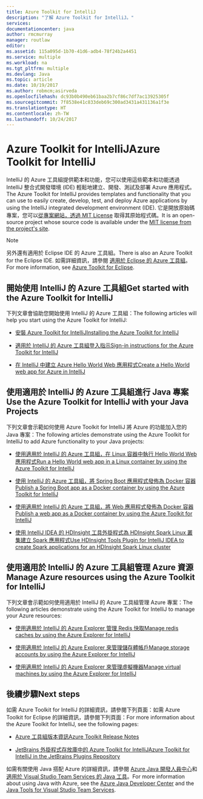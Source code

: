 ```yaml
---
title: Azure Toolkit for IntelliJ
description: "了解 Azure Toolkit for IntelliJ。"
services: 
documentationcenter: java
author: rmcmurray
manager: routlaw
editor: 
ms.assetid: 115a095d-1b70-41d6-adb4-78f24b2a4451
ms.service: multiple
ms.workload: na
ms.tgt_pltfrm: multiple
ms.devlang: Java
ms.topic: article
ms.date: 10/19/2017
ms.author: robmcm;asirveda
ms.openlocfilehash: dc93b0b490eb61baa2b7cf86c7df7ac13925305f
ms.sourcegitcommit: 7f8538e41c833deb69c300ad3431a431136a1f3e
ms.translationtype: HT
ms.contentlocale: zh-TW
ms.lasthandoff: 10/24/2017
---
```

# <a name="azure-toolkit-for-intellij"></a><span data-ttu-id="d64c1-103">Azure Toolkit for IntelliJ</span><span class="sxs-lookup"><span data-stu-id="d64c1-103">Azure Toolkit for IntelliJ</span></span>
<span data-ttu-id="d64c1-104">IntelliJ 的 Azure 工具組提供範本和功能，您可以使用這些範本和功能透過 IntelliJ 整合式開發環境 (IDE) 輕鬆地建立、開發、測試及部署 Azure 應用程式。</span><span class="sxs-lookup"><span data-stu-id="d64c1-104">The Azure Toolkit for IntelliJ provides templates and functionality that you can use to easily create, develop, test, and deploy Azure applications by using the IntelliJ integrated development environment (IDE).</span></span> <span data-ttu-id="d64c1-105">它是開放原始碼專案，您可以[從專案網站，透過 MIT License](https://github.com/microsoft/azure-tools-for-java) 取得其原始程式碼。</span><span class="sxs-lookup"><span data-stu-id="d64c1-105">It is an open-source project whose source code is available under the [MIT license from the project's site](https://github.com/microsoft/azure-tools-for-java).</span></span>

> [!NOTE]
> <span data-ttu-id="d64c1-106">另外還有適用於 Eclipse IDE 的 Azure 工具組。</span><span class="sxs-lookup"><span data-stu-id="d64c1-106">There is also an Azure Toolkit for the Eclipse IDE.</span></span> <span data-ttu-id="d64c1-107">如需詳細資訊，請參閱 [適用於 Eclipse 的 Azure 工具組](../eclipse/azure-toolkit-for-eclipse.md)。</span><span class="sxs-lookup"><span data-stu-id="d64c1-107">For more information, see [Azure Toolkit for Eclipse](../eclipse/azure-toolkit-for-eclipse.md).</span></span>
> 
> 

## <a name="get-started-with-the-azure-toolkit-for-intellij"></a><span data-ttu-id="d64c1-108">開始使用 IntelliJ 的 Azure 工具組</span><span class="sxs-lookup"><span data-stu-id="d64c1-108">Get started with the Azure Toolkit for IntelliJ</span></span>
<span data-ttu-id="d64c1-109">下列文章會協助您開始使用 IntelliJ 的 Azure 工具組：</span><span class="sxs-lookup"><span data-stu-id="d64c1-109">The following articles will help you start using the Azure Toolkit for IntelliJ:</span></span>

* [<span data-ttu-id="d64c1-110">安裝 Azure Toolkit for IntelliJ</span><span class="sxs-lookup"><span data-stu-id="d64c1-110">Installing the Azure Toolkit for IntelliJ</span></span>](azure-toolkit-for-intellij-installation.md)

* [<span data-ttu-id="d64c1-111">適用於 IntelliJ 的 Azure 工具組登入指示</span><span class="sxs-lookup"><span data-stu-id="d64c1-111">Sign-in instructions for the Azure Toolkit for IntelliJ</span></span>](azure-toolkit-for-intellij-sign-in-instructions.md)

* [<span data-ttu-id="d64c1-112">在 IntelliJ 中建立 Azure Hello World Web 應用程式</span><span class="sxs-lookup"><span data-stu-id="d64c1-112">Create a Hello World web app for Azure in IntelliJ</span></span>](azure-toolkit-for-intellij-create-hello-world-web-app.md)

## <a name="use-the-azure-toolkit-for-intellij-with-your-java-projects"></a><span data-ttu-id="d64c1-113">使用適用於 IntelliJ 的 Azure 工具組進行 Java 專案</span><span class="sxs-lookup"><span data-stu-id="d64c1-113">Use the Azure Toolkit for IntelliJ with your Java Projects</span></span>
<span data-ttu-id="d64c1-114">下列文章會示範如何使用 Azure Toolkit for IntelliJ 將 Azure 的功能加入您的 Java 專案：</span><span class="sxs-lookup"><span data-stu-id="d64c1-114">The following articles demonstrate using the Azure Toolkit for IntelliJ to add Azure functionality to your Java projects:</span></span>

* [<span data-ttu-id="d64c1-115">使用適用於 IntelliJ 的 Azure 工具組，在 Linux 容器中執行 Hello World Web 應用程式</span><span class="sxs-lookup"><span data-stu-id="d64c1-115">Run a Hello World web app in a Linux container by using the Azure Toolkit for IntelliJ</span></span>](azure-toolkit-for-intellij-hello-world-web-app-linux.md)

* [<span data-ttu-id="d64c1-116">使用 IntelliJ 的 Azure 工具組，將 Spring Boot 應用程式發佈為 Docker 容器</span><span class="sxs-lookup"><span data-stu-id="d64c1-116">Publish a Spring Boot app as a Docker container by using the Azure Toolkit for IntelliJ</span></span>](azure-toolkit-for-intellij-publish-spring-boot-docker-app.md)

* [<span data-ttu-id="d64c1-117">使用適用於 IntelliJ 的 Azure 工具組，將 Web 應用程式發佈為 Docker 容器</span><span class="sxs-lookup"><span data-stu-id="d64c1-117">Publish a web app as a Docker container by using the Azure Toolkit for IntelliJ</span></span>](azure-toolkit-for-intellij-publish-as-docker-container.md)

* [<span data-ttu-id="d64c1-118">使用 IntelliJ IDEA 的 HDInsight 工具外掛程式為 HDInsight Spark Linux 叢集建立 Spark 應用程式</span><span class="sxs-lookup"><span data-stu-id="d64c1-118">Use HDInsight Tools Plugin for IntelliJ IDEA to create Spark applications for an HDInsight Spark Linux cluster</span></span>](/azure/hdinsight/hdinsight-apache-spark-intellij-tool-plugin)

## <a name="manage-azure-resources-using-the-azure-toolkit-for-intellij"></a><span data-ttu-id="d64c1-119">使用適用於 IntelliJ 的 Azure 工具組管理 Azure 資源</span><span class="sxs-lookup"><span data-stu-id="d64c1-119">Manage Azure resources using the Azure Toolkit for IntelliJ</span></span>
<span data-ttu-id="d64c1-120">下列文章會示範如何使用適用於 IntelliJ 的 Azure 工具組管理 Azure 專案：</span><span class="sxs-lookup"><span data-stu-id="d64c1-120">The following articles demonstrate using the Azure Toolkit for IntelliJ to manage your Azure resources:</span></span>

* [<span data-ttu-id="d64c1-121">使用適用於 IntelliJ 的 Azure Explorer 管理 Redis 快取</span><span class="sxs-lookup"><span data-stu-id="d64c1-121">Manage redis caches by using the Azure Explorer for IntelliJ</span></span>](azure-toolkit-for-intellij-managing-redis-caches-using-azure-explorer.md)

* [<span data-ttu-id="d64c1-122">使用適用於 IntelliJ 的 Azure Explorer 來管理儲存體帳戶</span><span class="sxs-lookup"><span data-stu-id="d64c1-122">Manage storage accounts by using the Azure Explorer for IntelliJ</span></span>](azure-toolkit-for-intellij-managing-virtual-machines-using-azure-explorer.md)

* [<span data-ttu-id="d64c1-123">使用適用於 IntelliJ 的 Azure Explorer 來管理虛擬機器</span><span class="sxs-lookup"><span data-stu-id="d64c1-123">Manage virtual machines by using the Azure Explorer for IntelliJ</span></span>](azure-toolkit-for-intellij-managing-storage-accounts-using-azure-explorer.md)

## <a name="next-steps"></a><span data-ttu-id="d64c1-124">後續步驟</span><span class="sxs-lookup"><span data-stu-id="d64c1-124">Next steps</span></span>

<span data-ttu-id="d64c1-125">如需 Azure Toolkit for IntelliJ 的詳細資訊，請參閱下列頁面：如需 Azure Toolkit for Eclipse 的詳細資訊，請參閱下列頁面：</span><span class="sxs-lookup"><span data-stu-id="d64c1-125">For more information about the Azure Toolkit for IntelliJ, see the following pages:</span></span>

* [<span data-ttu-id="d64c1-126">Azure 工具組版本資訊</span><span class="sxs-lookup"><span data-stu-id="d64c1-126">Azure Toolkit Release Notes</span></span>](https://github.com/Microsoft/azure-tools-for-java/releases)

* [<span data-ttu-id="d64c1-127">JetBrains 外掛程式存放庫中的 Azure Toolkit for IntelliJ</span><span class="sxs-lookup"><span data-stu-id="d64c1-127">Azure Toolkit for IntelliJ in the JetBrains Plugins Repository</span></span>](https://plugins.jetbrains.com/plugin/8053-azure-toolkit-for-intellij)

<span data-ttu-id="d64c1-128">如需有關使用 Java 搭配 Azure 的詳細資訊，請參閱 [Azure Java 開發人員中心](https://azure.microsoft.com/develop/java/)和[適用於 Visual Studio Team Services 的 Java 工具](https://java.visualstudio.com/)。</span><span class="sxs-lookup"><span data-stu-id="d64c1-128">For more information about using Java with Azure, see the [Azure Java Developer Center](https://azure.microsoft.com/develop/java/) and the [Java Tools for Visual Studio Team Services](https://java.visualstudio.com/).</span></span>

<!-- [!INCLUDE [azure-toolkit-additional-resources](../includes/azure-toolkit-additional-resources.md)] -->

<!-- URL List -->

[Azure Java Developer Center]: https://azure.microsoft.com/develop/java/
[Java Tools for Visual Studio Team Services]: https://java.visualstudio.com/

<!-- Temporarily Deprecated URLs -->

<!-- [Debug a Java Web App on Azure in IntelliJ]: ./app-service-web/app-service-web-debug-java-web-app-in-intellij.md -->
